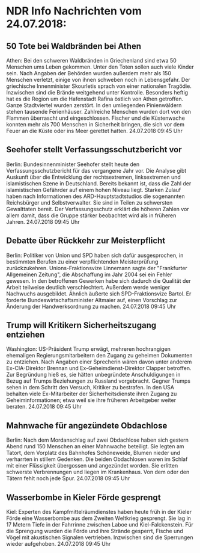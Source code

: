 # NDR Info Nachrichten vom 24.07.2018:


## 50 Tote bei Waldbränden bei Athen
Athen:	Bei den schweren Waldbränden in Griechenland sind etwa 50 Menschen ums Leben gekommen. Unter den Toten sollen auch viele Kinder sein. Nach Angaben der Behörden wurden außerdem mehr als 150 Menschen verletzt, einige von ihnen schweben noch in Lebensgefahr. Der griechische Innenminister Skourletis sprach von einer nationalen Tragödie. Inzwischen sind die Brände weitgehend unter Kontrolle. Besonders heftig hat es die Region um die Hafenstadt Rafina östlich von Athen getroffen. Ganze Stadtviertel wurden zerstört. In den umliegenden Pinienwäldern stehen tausende Ferienhäuser. Zahlreiche Menschen wurden dort von den Flammen überrascht und eingeschlossen. Fischer und die Küstenwache konnten mehr als 700 Menschen in Sicherheit bringen, die sich vor dem Feuer an die Küste oder ins Meer gerettet hatten. 24.07.2018 09:45 Uhr 

## Seehofer stellt Verfassungsschutzbericht vor
Berlin: Bundesinnenminister Seehofer stellt heute den Verfassungsschutzbericht für das vergangene Jahr vor. Die Analyse gibt Auskunft über die Entwicklung der rechtsextremen, linksextremen und islamistischen Szene in Deutschland. Bereits bekannt ist, dass die Zahl der islamistischen Gefährder auf einem hohen Niveau liegt. Starken Zulauf haben nach Informationen des ARD-Hauptstadtstudios die sogenannten Reichsbürger und Selbstverwalter. Sie sind in Teilen zu schwersten Gewalttaten bereit. Der Verfassungsschutz erklärt die höheren Zahlen vor allem damit, dass die Gruppe stärker beobachtet wird als in früheren Jahren. 24.07.2018 09:45 Uhr 

## Debatte über Rückkehr zur Meisterpflicht
Berlin: Politiker von Union und SPD haben sich dafür ausgesprochen, in bestimmten Berufen zu einer verpflichtenden Meisterprüfung zurückzukehren. Unions-Fraktionsvize Linnemann sagte der "Frankfurter Allgemeinen Zeitung", die Abschaffung im Jahr 2004 sei ein Fehler gewesen. In den betroffenen Gewerken habe sich dadurch die Qualität der Arbeit teilweise deutlich verschlechtert. Außerdem werde weniger Nachwuchs ausgebildet. Ähnlich äußerte sich SPD-Fraktionsvize Bartol. Er forderte Bundeswirtschaftsminister Altmaier auf, einen Vorschlag zur Änderung der Handwerksordnung zu machen. 24.07.2018 09:45 Uhr 

## Trump will Kritikern Sicherheitszugang entziehen
Washington: US-Präsident Trump erwägt, mehreren hochrangigen ehemaligen Regierungsmitarbeitern den Zugang zu geheimen Dokumenten zu entziehen. Nach Angaben einer Sprecherin wären davon unter anderem Ex-CIA-Direktor Brennan und Ex-Geheimdienst-Direktor Clapper betroffen. Zur Begründung hieß es, sie hätten unbegründete Anschuldigungen in Bezug auf Trumps Beziehungen zu Russland vorgebracht. Gegner Trumps sehen in dem Schritt den Versuch, Kritiker zu bestrafen. In den USA behalten viele Ex-Mitarbeiter der Sicherheitsdienste ihren Zugang zu Geheiminformationen; etwa weil sie ihre früheren Arbeitgeber weiter beraten. 24.07.2018 09:45 Uhr 

## Mahnwache für angezündete Obdachlose
Berlin: Nach dem Mordanschlag auf zwei Obdachlose haben sich gestern Abend rund 150 Menschen an einer Mahnwache beteiligt. Sie legten am Tatort, dem Vorplatz des Bahnhofes Schöneweide, Blumen nieder und verharrten in stillem Gedenken. Die beiden Obdachlosen waren im Schlaf mit einer Flüssigkeit übergossen und angezündet worden. Sie erlitten schwerste Verbrennungen und liegen im Krankenhaus. Von dem oder den Tätern fehlt noch jede Spur. 24.07.2018 09:45 Uhr 

## Wasserbombe in Kieler Förde gesprengt
Kiel: Experten des Kampfmittelräumdienstes haben heute früh in der Kieler Förde eine Wasserbombe aus dem Zweiten Weltkrieg gesprengt. Sie lag in 17 Metern Tiefe in der Fahrrinne zwischen Laboe und Kiel-Falckenstein. Für die Sprengung wurden die Förde und ihre Strände gesperrt, Fische und Vögel mit akustischen Signalen vertrieben. Inzwischen sind die Sperrungen wieder aufgehoben. 24.07.2018 09:45 Uhr 
